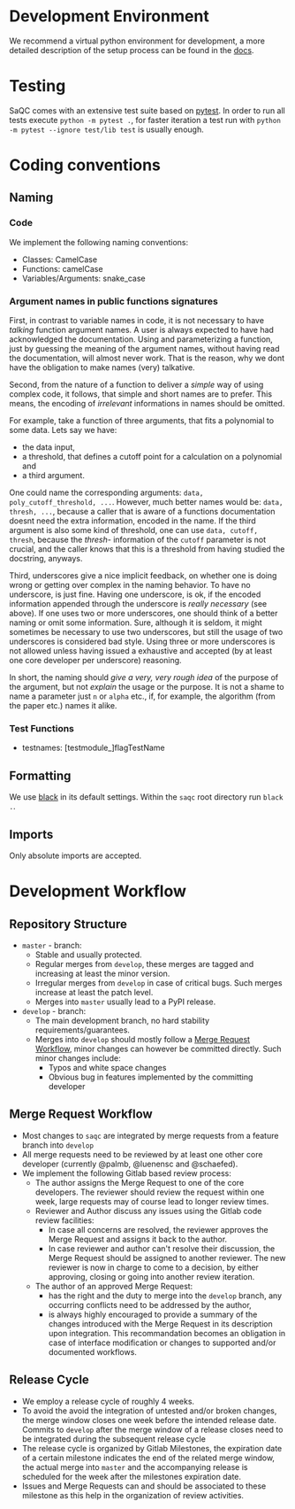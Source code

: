 <!--
SPDX-FileCopyrightText: 2021 Helmholtz-Zentrum für Umweltforschung GmbH - UFZ

SPDX-License-Identifier: GPL-3.0-or-later
-->

# Development Environment
We recommend a virtual python environment for development, a more detailed description of the setup process can be found in the [docs](https://rdm-software.pages.ufz.de/saqc/getting_started/InstallationGuide.html#set-up-a-virtual-environment).

# Testing
SaQC comes with an extensive test suite based on [pytest](https://docs.pytest.org/en/latest/).
In order to run all tests execute `python -m pytest .`, for faster iteration a test run with 
`python -m pytest --ignore test/lib test` is usually enough.

# Coding conventions

## Naming

### Code
We implement the following naming conventions:
- Classes: CamelCase
- Functions: camelCase
- Variables/Arguments: snake_case

### Argument names in public functions signatures

First, in contrast to variable names in code, it is not necessary to have *talking* function argument names. 
A user is always expected to have had acknowledged the documentation. Using and parameterizing a function,
just by guessing the meaning of the argument names, without having read the documentation, 
will almost never work. That is the reason, why we dont have the obligation to make names (very) 
talkative.

Second, from the nature of a function to deliver a *simple* way of using complex code, it follows, that simple and short names are to prefer. This means, the encoding of *irrelevant* informations in names should be omitted. 

For example, take a function of three arguments, that fits a polynomial to some data.
Lets say we have:
 - the data input, 
 - a threshold, that defines a cutoff point for a calculation on a polynomial and
 - a third argument. 

One could name the corresponding arguments: `data, poly_cutoff_threshold, ...`. However, much better names would 
be: `data, thresh, ...`, because a caller that is aware of a functions documentation doesnt need the extra information, 
encoded in the name. 
If the third argument is also some kind of threshold, 
one can use `data, cutoff, thresh`, because the *thresh-* information of the `cutoff` 
parameter is not crucial, and the caller knows that this is a threshold from having studied the docstring, anyways.

Third, underscores give a nice implicit feedback, on whether one is doing wrong or getting over complex in the naming behavior. 
To have no underscore, is just fine. Having one underscore, is ok, if the encoded information appended through the underscore is *really necessary* (see above). 
If one uses two or more underscores, one should think of a better naming or omit some information. 
Sure, although it is seldom, it might sometimes be necessary to use two underscores, but still the usage of two underscores is considered bad style.
Using three or more underscores is not allowed unless having issued a exhaustive and accepted (by at least one core developer per underscore) reasoning.


In short, the naming should *give a very, very rough idea* of the purpose of the argument, 
but not *explain* the usage or the purpose. 
It is not a shame to name a parameter just `n` or `alpha` etc., if, for example, the algorithm 
(from the paper etc.) names it alike. 


### Test Functions
- testnames: [testmodule_]flagTestName
 
## Formatting
We use [black](https://black.readthedocs.io/en/stable/) in its default settings.
Within the `saqc` root directory run `black .`.

## Imports
Only absolute imports are accepted.


# Development Workflow
## Repository Structure

- `master` - branch:
  + Stable and usually protected.
  + Regular merges from `develop`, these merges are tagged and increasing at least the minor version.
  + Irregular merges from `develop` in case of critical bugs. Such merges increase at least the patch level.
  + Merges into `master` usually lead to a PyPI release.
- `develop` - branch:
  + The main development branch, no hard stability requirements/guarantees.
  + Merges into `develop` should mostly follow a [Merge Request Workflow](#merge-request-workflow), minor changes can however be committed directly. Such minor changes include:
    * Typos and white space changes
    * Obvious bug in features implemented by the committing developer
    
    
## Merge Request Workflow
- Most changes to `saqc` are integrated by merge requests from a feature branch into `develop`
- All merge requests need to be reviewed by at least one other core developer (currently @palmb, @luenensc and @schaefed).
- We implement the following Gitlab based review process:
  + The author assigns the Merge Request to one of the core developers. The reviewer should review the request within one week,
    large requests may of course lead to longer review times.
  + Reviewer and Author discuss any issues using the Gitlab code review facilities:
    * In case all concerns are resolved, the reviewer approves the Merge Request and assigns it back to the author.
    * In case reviewer and author can't resolve their discussion, the Merge Request should be assigned to another reviewer.
      The new reviewer is now in charge to come to a decision, by either approving, closing or going into another review iteration.
  + The author of an approved Merge Request:
    * has the right and the duty to merge into the `develop` branch, any occurring conflicts need to be addressed by the author,
    * is always highly encouraged to provide a summary of the changes introduced with the Merge Request in its description upon integration. This recommandation becomes an obligation in case of interface modification or changes to supported and/or documented workflows.


## Release Cycle
- We employ a release cycle of roughly 4 weeks.
- To avoid the avoid the integration of untested and/or broken changes, the merge window closes one week before the intended
  release date. Commits to `develop` after the merge window of a release closes need to be integrated during the subsequent release
  cycle
- The release cycle is organized by Gitlab Milestones, the expiration date of a certain milestone indicates the end of the 
  related merge window, the actual merge into `master` and the accompanying release is scheduled for the week after the
  milestones expiration date. 
- Issues and Merge Requests can and should be associated to these milestone as this help in the organization of review activities.
